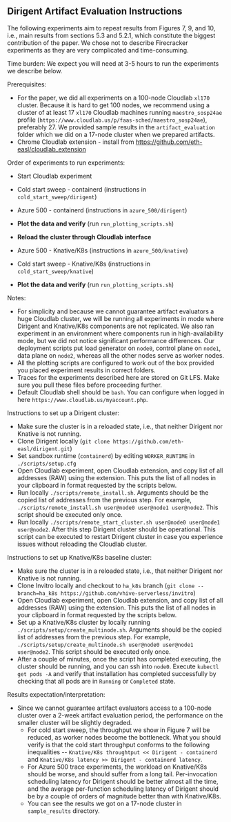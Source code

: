 ## Dirigent Artifact Evaluation Instructions

The following experiments aim to repeat results from Figures 7, 9, and 10, i.e., main results from sections 5.3 and 5.2.1, which constitute the biggest contribution of the paper. We chose not to describe Firecracker experiments as they are very complicated and time-consuming.

Time burden: We expect you will need at 3-5 hours to run the experiments we describe below.

Prerequisites:
- For the paper, we did all experiments on a 100-node Cloudlab `xl170` cluster. Because it is hard to get 100 nodes, we recommend using a cluster of at least 17  `xl170` Cloudlab machines running `maestro_sosp24ae` profile (`https://www.cloudlab.us/p/faas-sched/maestro_sosp24ae`), preferably 27. We provided sample results in the `artifact_evaluation` folder which we did on a 17-node cluster when we prepared artifacts.
- Chrome Cloudlab extension - install from https://github.com/eth-easl/cloudlab_extension

Order of experiments to run experiments:
- Start Cloudlab experiment

- Cold start sweep - containerd (instructions in `cold_start_sweep/dirigent`)
- Azure 500 - containerd (instructions in `azure_500/dirigent`)
- **Plot the data and verify** (run `run_plotting_scripts.sh`)
- **Reload the cluster through Cloudlab interface**


- Azure 500 - Knative/K8s (instructions in `azure_500/knative`)
- Cold start sweep - Knative/K8s (instructions in `cold_start_sweep/knative`)
- **Plot the data and verify** (run `run_plotting_scripts.sh`)

Notes:
- For simplicity and because we cannot guarantee artifact evaluators a huge Cloudlab cluster, we will be running all experiments in mode where Dirigent and Knative/K8s components are not replicated. We also ran experiment in an environment where components run in high-availability mode, but we did not notice significant performance differences. Our deployment scripts put load generator on `node0`, control plane on `node1`, data plane on `node2`, whereas all the other nodes serve as worker nodes.
- All the plotting scripts are configured to work out of the box provided you placed experiment results in correct folders.
- Traces for the experiments described here are stored on Git LFS. Make sure you pull these files before proceeding further.
- Default Cloudlab shell should be `bash`. You can configure when logged in here `https://www.cloudlab.us/myaccount.php`.

Instructions to set up a Dirigent cluster:
- Make sure the cluster is in a reloaded state, i.e., that neither Dirigent nor Knative is not running. 
- Clone Dirigent locally (`git clone https://github.com/eth-easl/dirigent.git`)
- Set sandbox runtime (`containerd`) by editing `WORKER_RUNTIME` in `./scripts/setup.cfg`
- Open Cloudlab experiment, open Cloudlab extension, and copy list of all addresses (RAW) using the extension. This puts the list of all nodes in your clipboard in format requested by the scripts below.
- Run locally `./scripts/remote_install.sh`. Arguments should be the copied list of addresses from the previous step. For example, `./scripts/remote_install.sh user@node0 user@node1 user@node2`. This script should be executed only once.
- Run locally `./scripts/remote_start_cluster.sh user@node0 user@node1 user@node2`. After this step Dirigent cluster should be operational. This script can be executed to restart Dirigent cluster in case you experience issues without reloading the Cloudlab cluster.

Instructions to set up Knative/K8s baseline cluster:
- Make sure the cluster is in a reloaded state, i.e., that neither Dirigent nor Knative is not running.
- Clone Invitro locally and checkout to `ha_k8s` branch (`git clone --branch=ha_k8s https://github.com/vhive-serverless/invitro`)
- Open Cloudlab experiment, open Cloudlab extension, and copy list of all addresses (RAW) using the extension. This puts the list of all nodes in your clipboard in format requested by the scripts below.
- Set up a Knative/K8s cluster by locally running `./scripts/setup/create_multinode.sh`. Arguments should be the copied list of addresses from the previous step. For example, `./scripts/setup/create_multinode.sh user@node0 user@node1 user@node2`. This script should be executed only once.
- After a couple of minutes, once the script has completed executing, the cluster should be running, and you can ssh into `node0`. Execute `kubectl get pods -A` and verify that installation has completed successfully by checking that all pods are in `Running` or `Completed` state.

Results expectation/interpretation:
- Since we cannot guarantee artifact evaluators access to a 100-node cluster over a 2-week artifact evaluation period, the performance on the smaller cluster will be slightly degraded.
  - For cold start sweep, the throughput we show in Figure 7 will be reduced, as worker nodes become the bottleneck. What you should verify is that the cold start throughput conforms to the following inequalities -- `Knative/K8s throughtput << Dirigent - containerd` and `Knative/K8s latency >> Dirigent - containerd latency`.
  - For Azure 500 trace experiments, the workload on Knative/K8s should be worse, and should suffer from a long tail. Per-invocation scheduling latency for Dirigent should be better almost all the time, and the average per-function scheduling latency of Dirigent should be by a couple of orders of magnitude better than with Knative/K8s.
  - You can see the results we got on a 17-node cluster in `sample_results` directory.